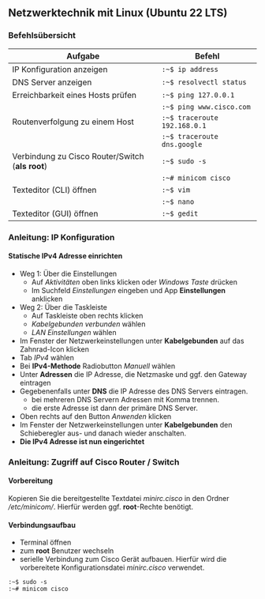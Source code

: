 ## Netzwerktechnik mit Linux (Ubuntu 22 LTS)
### Befehlsübersicht
|Aufgabe | Befehl |
|---|---|
|IP Konfiguration anzeigen| ```:~$ ip address```
|DNS Server anzeigen| ```:~$ resolvectl status```
|Erreichbarkeit eines Hosts prüfen| ```:~$ ping 127.0.0.1```
||```:~$ ping www.cisco.com```
|Routenverfolgung zu einem Host| ```:~$ traceroute 192.168.0.1```
|| ```:~$ traceroute dns.google```
|Verbindung zu Cisco Router/Switch (**als root**)| ```:~$ sudo -s``` 
|| ```:~# minicom cisco```
|Texteditor (CLI) öffnen| ```:~$ vim```
|| ```:~$ nano```
|Texteditor (GUI) öffnen| ```:~$ gedit```

### Anleitung: IP Konfiguration
#### Statische IPv4 Adresse einrichten
* Weg 1: Über die Einstellungen
  * Auf _Aktivitäten_ oben links klicken oder _Windows Taste_ drücken
  * Im Suchfeld _Einstellungen_ eingeben und App **Einstellungen** anklicken
* Weg 2: Über die Taskleiste
  * Auf Taskleiste oben rechts klicken
  * _Kabelgebunden verbunden_ wählen
  * _LAN Einstellungen_ wählen
* Im Fenster der Netzwerkeinstellungen unter **Kabelgebunden** auf das Zahnrad-Icon klicken
* Tab _IPv4_ wählen
* Bei **IPv4-Methode** Radiobutton _Manuell_ wählen
* Unter **Adressen** die IP Adresse, die Netzmaske und ggf. den Gateway eintragen
* Gegebenenfalls unter **DNS** die IP Adresse des DNS Servers eintragen.
  * bei mehreren DNS Servern Adressen mit Komma trennen.
  * die erste Adresse ist dann der primäre DNS Server.
* Oben rechts auf den Button _Anwenden_ klicken
* Im Fenster der Netzwerkeinstellungen unter **Kabelgebunden** den Schieberegler aus- und danach wieder anschalten.
* **Die IPv4 Adresse ist nun eingerichtet** 

### Anleitung: Zugriff auf Cisco Router / Switch
#### Vorbereitung
Kopieren Sie die bereitgestellte Textdatei _minirc.cisco_ in den Ordner _/etc/minicom/_. Hierfür werden ggf. **root**-Rechte benötigt.

#### Verbindungsaufbau
* Terminal öffnen
* zum **root** Benutzer wechseln
* serielle Verbindung zum Cisco Gerät aufbauen. Hierfür wird die vorbereitete Konfigurationsdatei _minirc.cisco_ verwendet.
```
:~$ sudo -s 
:~# minicom cisco
```